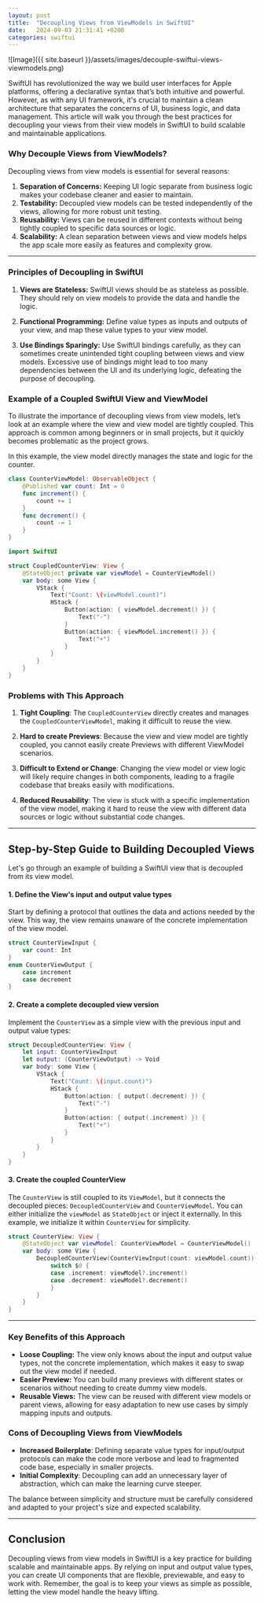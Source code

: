 ```yaml
---
layout: post
title:  "Decoupling Views from ViewModels in SwiftUI"
date:   2024-09-03 21:31:41 +0200
categories: swiftui
---
```

![Image]({{ site.baseurl }}/assets/images/decouple-swiftui-views-viewmodels.png)

SwiftUI has revolutionized the way we build user interfaces for Apple platforms, offering a declarative syntax that’s both intuitive and powerful. However, as with any UI framework, it's crucial to maintain a clean architecture that separates the concerns of UI, business logic, and data management. This article will walk you through the best practices for decoupling your views from their view models in SwiftUI to build scalable and maintainable applications.

### **Why Decouple Views from ViewModels?**

Decoupling views from view models is essential for several reasons:

1. **Separation of Concerns:** Keeping UI logic separate from business logic makes your codebase cleaner and easier to maintain.
2. **Testability:** Decoupled view models can be tested independently of the views, allowing for more robust unit testing.
3. **Reusability:** Views can be reused in different contexts without being tightly coupled to specific data sources or logic.
4. **Scalability:** A clean separation between views and view models helps the app scale more easily as features and complexity grow.

---

### **Principles of Decoupling in SwiftUI**

1. **Views are Stateless:** SwiftUI views should be as stateless as possible. They should rely on view models to provide the data and handle the logic.
   
2. **Functional Programming:** Define value types as inputs and outputs of your view, and map these value types to your view model.

3. **Use Bindings Sparingly:** Use SwiftUI bindings carefully, as they can sometimes create unintended tight coupling between views and view models. Excessive use of bindings might lead to too many dependencies between the UI and its underlying logic, defeating the purpose of decoupling.

### **Example of a Coupled SwiftUI View and ViewModel**

To illustrate the importance of decoupling views from view models, let’s look at an example where the view and view model are tightly coupled. This approach is common among beginners or in small projects, but it quickly becomes problematic as the project grows.

In this example, the view model directly manages the state and logic for the counter.

```swift
class CounterViewModel: ObservableObject {
    @Published var count: Int = 0
    func increment() {
        count += 1
    }
    func decrement() {
        count -= 1
    }
}
```

```swift
import SwiftUI

struct CoupledCounterView: View {
    @StateObject private var viewModel = CounterViewModel()
    var body: some View {
        VStack {
            Text("Count: \(viewModel.count)")
            HStack {
                Button(action: { viewModel.decrement() }) {
                    Text("-")
                }
                Button(action: { viewModel.increment() }) {
                    Text("+")
                }
            }
        }
    }
}
```

### **Problems with This Approach**

1. **Tight Coupling**: The `CoupledCounterView` directly creates and manages the `CoupledCounterViewModel`, making it difficult to reuse the view.
  
2. **Hard to create Previews**: Because the view and view model are tightly coupled, you cannot easily create Previews with different ViewModel scenarios.

3. **Difficult to Extend or Change**: Changing the view model or view logic will likely require changes in both components, leading to a fragile codebase that breaks easily with modifications.

4. **Reduced Reusability**: The view is stuck with a specific implementation of the view model, making it hard to reuse the view with different data sources or logic without substantial code changes.

---

## **Step-by-Step Guide to Building Decoupled Views**

Let's go through an example of building a SwiftUI view that is decoupled from its view model.

#### **1. Define the View's input and output value types**

Start by defining a protocol that outlines the data and actions needed by the view. This way, the view remains unaware of the concrete implementation of the view model.

```swift
struct CounterViewInput {
    var count: Int
}
enum CounterViewOutput {
    case increment
    case decrement
}
```

#### **2. Create a complete decoupled view version**

Implement the `CounterView` as a simple view with the previous input and output value types:

```swift
struct DecoupledCounterView: View {
    let input: CounterViewInput
    let output: (CounterViewOutput) -> Void
    var body: some View {
        VStack {
            Text("Count: \(input.count)")
            HStack {
                Button(action: { output(.decrement) }) {
                    Text("-")
                }
                Button(action: { output(.increment) }) {
                    Text("+")
                }
            }
        }
    }
}
```

#### **3. Create the coupled CounterView**

The `CounterView` is still coupled to its `ViewModel`, but it connects the decoupled pieces: `DecoupledCounterView` and `CounterViewModel`. You can either initialize the `viewModel` as `StateObject` or inject it externally. In this example, we initialize it within `CounterView` for simplicity.

```swift
struct CounterView: View {
    @StateObject var viewModel: CounterViewModel = CounterViewModel()
    var body: some View {
        DecoupledCounterView(CounterViewInput(count: viewModel.count)) { [weak viewModel] in
            switch $0 {
            case .increment: viewModel?.increment()
            case .decrement: viewModel?.decrement()
            }
        }
    }
}
```

---

### **Key Benefits of this Approach**

- **Loose Coupling:** The view only knows about the input and output value types, not the concrete implementation, which makes it easy to swap out the view model if needed.
- **Easier Preview:** You can build many previews with different states or scenarios without needing to create dummy view models.
- **Reusable Views:** The view can be reused with different view models or parent views, allowing for easy adaptation to new use cases by simply mapping inputs and outputs.

### **Cons of Decoupling Views from ViewModels**

- **Increased Boilerplate**: Defining separate value types for input/output protocols can make the code more verbose and lead to fragmented code base, especially in smaller projects.
- **Initial Complexity**: Decoupling can add an unnecessary layer of abstraction, which can make the learning curve steeper. 

The balance between simplicity and structure must be carefully considered and adapted to your project's size and expected scalability.

---

## **Conclusion**

Decoupling views from view models in SwiftUI is a key practice for building scalable and maintainable apps. By relying on input and output value types, you can create UI components that are flexible, previewable, and easy to work with. Remember, the goal is to keep your views as simple as possible, letting the view model handle the heavy lifting.